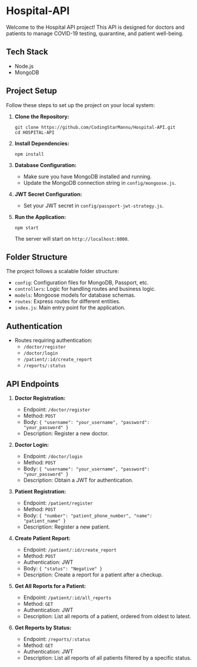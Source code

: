 # Hospital-API 

Welcome to the Hospital API project! This API is designed for doctors and patients to manage COVID-19 testing, quarantine, and patient well-being.

## Tech Stack

- Node.js
- MongoDB

## Project Setup

Follow these steps to set up the project on your local system:

1. **Clone the Repository:**
   ```
   git clone https://github.com/CodingStarMannu/Hospital-API.git
   cd HOSPITAL-API
   ```

2. **Install Dependencies:**
   ```
   npm install
   ```

3. **Database Configuration:**
   - Make sure you have MongoDB installed and running.
   - Update the MongoDB connection string in `config/mongoose.js`.

4. **JWT Secret Configuration:**
   - Set your JWT secret in `config/passport-jwt-strategy.js`.

5. **Run the Application:**
   ```
   npm start
   ```

   The server will start on `http://localhost:8000`.

## Folder Structure

The project follows a scalable folder structure:

- `config`: Configuration files for MongoDB, Passport, etc.
- `controllers`: Logic for handling routes and business logic.
- `models`: Mongoose models for database schemas.
- `routes`: Express routes for different entities.
- `index.js`: Main entry point for the application.

## Authentication

- Routes requiring authentication:
  - `/doctor/register`
  - `/doctor/login`
  - `/patient/:id/create_report`
  - `/reports/:status`

## API Endpoints

1. **Doctor Registration:**
   - Endpoint: `/doctor/register`
   - Method: `POST`
   - Body: `{ "username": "your_username", "password": "your_password" }`
   - Description: Register a new doctor.

2. **Doctor Login:**
   - Endpoint: `/doctor/login`
   - Method: `POST`
   - Body: `{ "username": "your_username", "password": "your_password" }`
   - Description: Obtain a JWT for authentication.

3. **Patient Registration:**
   - Endpoint: `/patient/register`
   - Method: `POST`
   - Body: `{ "number": "patient_phone_number", "name": "patient_name" }`
   - Description: Register a new patient.

4. **Create Patient Report:**
   - Endpoint: `/patient/:id/create_report`
   - Method: `POST`
   - Authentication: JWT
   - Body: `{ "status": "Negative" }`
   - Description: Create a report for a patient after a checkup.

5. **Get All Reports for a Patient:**
   - Endpoint: `/patient/:id/all_reports`
   - Method: `GET`
   - Authentication: JWT
   - Description: List all reports of a patient, ordered from oldest to latest.

6. **Get Reports by Status:**
   - Endpoint: `/reports/:status`
   - Method: `GET`
   - Authentication: JWT
   - Description: List all reports of all patients filtered by a specific status.

